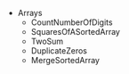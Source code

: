 - Arrays
  - CountNumberOfDigits
  - SquaresOfASortedArray
  - TwoSum
  - DuplicateZeros
  - MergeSortedArray
